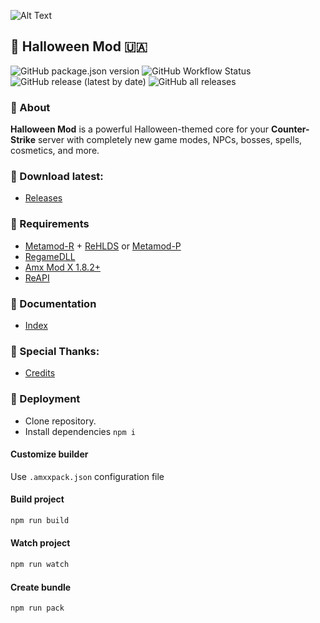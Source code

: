 ![Alt Text](./images/demo.gif)
## 🎃 Halloween Mod 🇺🇦
![GitHub package.json version](https://img.shields.io/github/package-json/v/hedgefog/cs-halloween-mod)
![GitHub Workflow Status](https://img.shields.io/github/workflow/status/hedgefog/cs-halloween-mod/CI)
![GitHub release (latest by date)](https://img.shields.io/github/v/release/hedgefog/cs-halloween-mod)
![GitHub all releases](https://img.shields.io/github/downloads/hedgefog/cs-halloween-mod/total)

### 📄 About
__Halloween Mod__ is a powerful Halloween-themed core for your __Counter-Strike__ server with completely new game modes, NPCs, bosses, spells, cosmetics, and more.

### 🔽 Download latest:
- [Releases](./releases)

### 🔄 Requirements
- [Metamod-R](https://github.com/theAsmodai/metamod-r) + [ReHLDS](https://github.com/dreamstalker/rehlds) or [Metamod-P](https://github.com/Bots-United/metamod-p)
- [RegameDLL](https://github.com/s1lentq/ReGameDLL_CS)
- [Amx Mod X 1.8.2+](https://www.amxmodx.org/downloads-new.php)
- [ReAPI](https://github.com/s1lentq/reapi)

### 📖 Documentation
- [Index](./doc/pages/index.md)

### 🙏 Special Thanks:
- [Credits](./CREDITS.md)

### 🔧 Deployment
- Clone repository.
- Install dependencies `npm i`

#### Customize builder
Use `.amxxpack.json` configuration file

#### Build project

```bash
npm run build
```

#### Watch project

```bash
npm run watch
```

#### Create bundle

```bash
npm run pack
```
